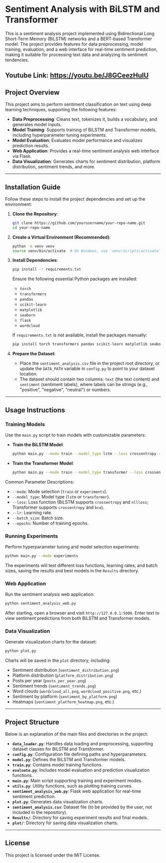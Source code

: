 # Sentiment Analysis with BiLSTM and Transformer

This is a sentiment analysis project implemented using Bidirectional Long Short-Term Memory (BiLSTM) networks and a BERT-based Transformer model. The project provides features for data preprocessing, model training, evaluation, and a web interface for real-time sentiment prediction, making it suitable for processing text data and analyzing its sentiment tendencies.

Youtube Link: https://youtu.be/J8GCeezHulU
---

## Project Overview

This project aims to perform sentiment classification on text using deep learning techniques, supporting the following features:

- **Data Preprocessing**: Cleans text, tokenizes it, builds a vocabulary, and generates model inputs.
- **Model Training**: Supports training of BiLSTM and Transformer models, including hyperparameter tuning experiments.
- **Model Evaluation**: Evaluates model performance and visualizes prediction results.
- **Web Application**: Provides a real-time sentiment analysis web interface via Flask.
- **Data Visualization**: Generates charts for sentiment distribution, platform distribution, sentiment trends, and more.

---

## Installation Guide

Follow these steps to install the project dependencies and set up the environment:

1. **Clone the Repository**:
   ```bash
   git clone https://github.com/yourusername/your-repo-name.git
   cd your-repo-name
   ```

2. **Create a Virtual Environment (Recommended)**:
   ```bash
   python -m venv venv
   source venv/bin/activate  # On Windows, use `venv\Scripts\activate`
   ```

3. **Install Dependencies**:
   ```bash
   pip install -r requirements.txt
   ```

   Ensure the following essential Python packages are installed:
   - `torch`
   - `transformers`
   - `pandas`
   - `scikit-learn`
   - `matplotlib`
   - `seaborn`
   - `flask`
   - `wordcloud`

   If `requirements.txt` is not available, install the packages manually:
   ```bash
   pip install torch transformers pandas scikit-learn matplotlib seaborn flask wordcloud
   ```

4. **Prepare the Dataset**:
   - Place the `sentiment_analysis.csv` file in the project root directory, or update the `DATA_PATH` variable in `config.py` to point to your dataset location.
   - The dataset should contain two columns: `text` (the text content) and `sentiment` (sentiment labels), where labels can be strings (e.g., "positive", "negative", "neutral") or numbers.

---

## Usage Instructions

### Training Models

Use the `main.py` script to train models with customizable parameters:

- **Train the BiLSTM Model**:
  ```bash
  python main.py --mode train --model_type lstm --loss crossentropy --lr 0.001 --batch_size 16 --epochs 10
  ```

- **Train the Transformer Model**:
  ```bash
  python main.py --mode train --model_type transformer --loss crossentropy --lr 0.0001 --batch_size 8 --epochs 5
  ```

Common Parameter Descriptions:
- `--mode`: Mode selection (`train` or `experiments`).
- `--model_type`: Model type (`lstm` or `transformer`).
- `--loss`: Loss function (BiLSTM supports `crossentropy` and `nllloss`; Transformer supports `crossentropy` and `bce`).
- `--lr`: Learning rate.
- `--batch_size`: Batch size.
- `--epochs`: Number of training epochs.

### Running Experiments

Perform hyperparameter tuning and model selection experiments:

```bash
python main.py --mode experiments
```

The experiments will test different loss functions, learning rates, and batch sizes, saving the results and best models in the `Results` directory.

### Web Application

Run the sentiment analysis web application:

```bash
python sentiment_analysis_web.py
```

After starting, open a browser and visit `http://127.0.0.1:5000`. Enter text to view sentiment predictions from both BiLSTM and Transformer models.

### Data Visualization

Generate visualization charts for the dataset:

```bash
python plot.py
```

Charts will be saved in the `plot` directory, including:
- Sentiment distribution (`sentiment_distribution.png`)
- Platform distribution (`platform_distribution.png`)
- Posts per year (`posts_per_year.png`)
- Sentiment trends (`sentiment_trends.png`)
- Word clouds (`wordcloud_all.png`, `wordcloud_positive.png`, etc.)
- Sentiment by platform (`sentiment_by_platform.png`)
- Heatmaps (`sentiment_platform_heatmap.png`, etc.)

---

## Project Structure

Below is an explanation of the main files and directories in the project:

- **`data_loader.py`**: Handles data loading and preprocessing, supporting dataset classes for BiLSTM and Transformer.
- **`config.py`**: Configuration file defining paths and hyperparameters.
- **`model.py`**: Defines the BiLSTM and Transformer models.
- **`train.py`**: Contains model training functions.
- **`evaluate.py`**: Includes model evaluation and prediction visualization functions.
- **`main.py`**: Main script supporting training and experiment modes.
- **`utils.py`**: Utility functions, such as plotting training curves.
- **`sentiment_analysis_web.py`**: Flask web application for real-time sentiment prediction.
- **`plot.py`**: Generates data visualization charts.
- **`sentiment_analysis.csv`**: Dataset file (to be provided by the user, not included in the repository).
- **`Results/`**: Directory for saving experiment results and final models.
- **`plot/`**: Directory for saving data visualization charts.

---

## License

This project is licensed under the MIT License.

